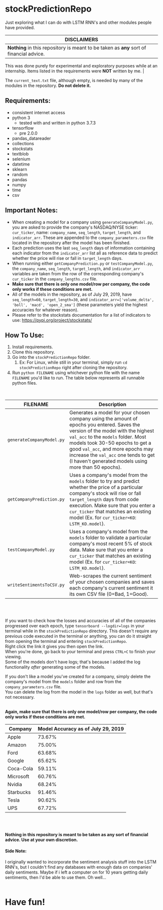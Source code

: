 # stockPredictionRepo
Just exploring what I can do with LSTM RNN's and other modules people have provided.</br>

| DISCLAIMERS |
| ----------- |
| __Nothing__ in this repository is meant to be taken as __any__ sort of financial advice.
This was done purely for experimental and exploratory purposes while at an internship.
Items listed in the requirements were __NOT__ written by me. |

The `current_text.txt` file, although empty, is needed by many of the modules in the repository. __Do not delete it.__</br>

## Requirements:
* consistent internet access
* python 3
   * tested with and written in python 3.7.3
* tensorflow
   * pre 2.0.0
* pandas_datareader
* collections
* stockstats
* textblob
* selenium
* datetime
* sklearn
* random
* pandas
* numpy
* time
* csv

## Important Notes:
* When creating a model for a company using `generateCompanyModel.py`, you are asked to provide the company's NASDAQ/NYSE ticker: `cur_ticker`, name: `company_name`, `seq_length`, `target_length`, and `indicator_arr`. These are appended to the `company_parameters.csv` file located in the repository after the model has been finished.
* Each prediction uses the last `seq_length` days of information containing each indicator from the `indicator_arr` list all as reference data to predict whether the price will rise or fall in `target_length` days.
* When running either `getCompanyPrediction.py` or `testCompanyModel.py`, the `company_name`, `seq_length`, `target_length`, and `indicator_arr` variables are taken from the row of the corresponding company's `cur_ticker` in the `company_lengths.csv` file.
* __Make sure that there is only one model/row per company, the code only works if these conditions are met.__
* All of the models in the repository, as of July 29, 2019, have `seq_length=60`, `target_length=30`, and `indicator_arr=['volume_delta', 'boll', 'macd', 'open_2_sma']` (these parameters yield the highest accuracies for whatever reason).
* Please refer to the stockstats documentation for a list of indicators to use: https://pypi.org/project/stockstats/

## How To Use:
1. Install requirements.
1. Clone this repository.
1. Go into the `stockPredictionRepo` folder.
   1. Ex: For Linux, while still in your terminal, simply run `cd stockPredictionRepo` right after cloning the repository.
1. Run `python FILENAME` using whichever python file with the name `FILENAME` you'd like to run. The table below represents all runnable python files.
</br>

| FILENAME | Description |
| -------- | ----------- |
| `generateCompanyModel.py` | Generates a model for your chosen company using the amount of epochs you entered. Saves the version of the model with the highest `val_acc` to the `models` folder. Most models took 30-50 epochs to get a good `val_acc`, and more epochs may increase the `val_acc` one tends to get (I haven't generated models using more than 50 epochs). |
| `getCompanyPrediction.py` | Uses a company's model from the `models` folder to try and predict whether the price of a particular company's stock will rise or fall `target_length` days from code execution. Make sure that you enter a `cur_ticker` that matches an existing model (Ex. for `cur_ticker=KO`: `LSTM_KO.model`). |
| `testCompanyModel.py` | Uses a company's model from the `models` folder to validate a particular company's most recent 5% of stock data. Make sure that you enter a `cur_ticker` that matches an existing model (Ex. for `cur_ticker=KO`: `LSTM_KO.model`). |
| `writeSentimentsToCSV.py` | Web-scrapes the current sentiment of your chosen companies and saves each company's current sentiment it its own CSV file (0=Bad, 1=Good). |
</br>
</br>

If you want to check how the losses and accuracies of all of the companies progressed over each epoch, type `tensorboard --logdir=logs` in your terminal while in the `stockPredictionRepo` directory. This doesn't require any previous code executed in the terminal or anything, you can do it straight from opening the terminal and entering `stockPredictionRepo`.</br>
Right click the link it gives you then open the link.</br>
When you're done, go back to your terminal and press `CTRL+C` to finish your viewing.</br>
Some of the models don't have logs; that's because I added the log functionality *after* generating some of the models.
</br>

If you don't like a model you've created for a company, simply delete the company's model from the `models` folder and row from the `company_parameters.csv` file.</br>
You can delete the log from the model in the `logs` folder as well, but that's not necessary.</br>
</br>

__Again, make sure that there is only one model/row per company, the code only works if these conditions are met.__</br>

| Company | Model Accuracy as of July 29, 2019 |
| ------- | ---------------------------------- |
| Apple | 73.67% |
| Amazon | 75.00% |
| Ford | 63.68% |
| Google | 65.62% |
| Coca-Cola | 59.11% |
| Microsoft | 60.76% |
| Nvidia | 68.24% |
| Starbucks | 91.46% |
| Tesla | 90.62% |
| UPS | 67.72% |
</br>
</br>

__Nothing in this repository is meant to be taken as any sort of financial advice. Use at your own discretion.__</br>
#### Side Note:
I originally wanted to incorporate the sentiment analysis stuff into the LSTM RNN's, but I couldn't find any databases with enough data on companies' daily sentiments. Maybe if i left a computer on for 10 years getting daily sentiments, then I'd be able to use them. Oh well...</br>
</br>

# Have fun!
